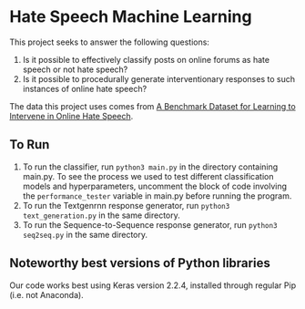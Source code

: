 # Hate Speech Machine Learning

This project seeks to answer the following questions:  
1. Is it possible to effectively classify posts on online forums as hate speech or not hate speech? 
2. Is it possible to procedurally generate interventionary responses to such instances of online hate speech?

The data this project uses comes from [A Benchmark Dataset for Learning to Intervene in Online Hate Speech](https://github.com/jing-qian/A-Benchmark-Dataset-for-Learning-to-Intervene-in-Online-Hate-Speech).

## To Run
1. To run the classifier, run `python3 main.py` in the directory containing main.py. To see the process we used to test different classification models and hyperparameters, uncomment the block of code involving the `performance_tester` variable in main.py before running the program. 
2. To run the Textgenrnn response generator, run `python3 text_generation.py` in the same directory.
3. To run the Sequence-to-Sequence response generator, run `python3 seq2seq.py` in the same directory.

## Noteworthy best versions of Python libraries
Our code works best using Keras version 2.2.4, installed through regular Pip (i.e. not Anaconda).